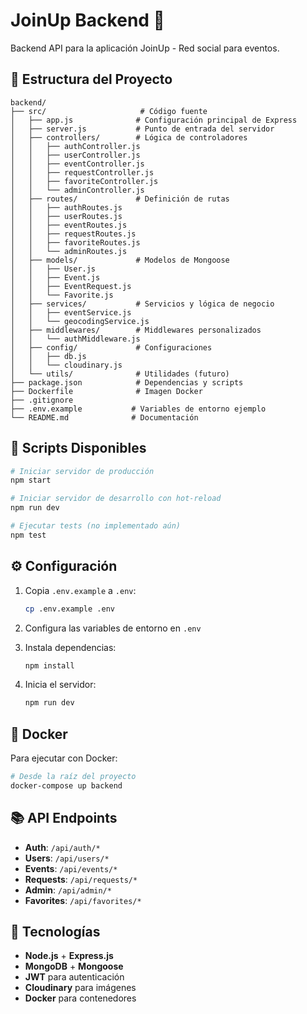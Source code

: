 # JoinUp Backend 🚀

Backend API para la aplicación JoinUp - Red social para eventos.

## 📁 Estructura del Proyecto

```
backend/
├── src/                     # Código fuente
│   ├── app.js              # Configuración principal de Express
│   ├── server.js           # Punto de entrada del servidor
│   ├── controllers/        # Lógica de controladores
│   │   ├── authController.js
│   │   ├── userController.js
│   │   ├── eventController.js
│   │   ├── requestController.js
│   │   ├── favoriteController.js
│   │   └── adminController.js
│   ├── routes/             # Definición de rutas
│   │   ├── authRoutes.js
│   │   ├── userRoutes.js
│   │   ├── eventRoutes.js
│   │   ├── requestRoutes.js
│   │   ├── favoriteRoutes.js
│   │   └── adminRoutes.js
│   ├── models/             # Modelos de Mongoose
│   │   ├── User.js
│   │   ├── Event.js
│   │   ├── EventRequest.js
│   │   └── Favorite.js
│   ├── services/           # Servicios y lógica de negocio
│   │   ├── eventService.js
│   │   └── geocodingService.js
│   ├── middlewares/        # Middlewares personalizados
│   │   └── authMiddleware.js
│   ├── config/             # Configuraciones
│   │   ├── db.js
│   │   └── cloudinary.js
│   └── utils/              # Utilidades (futuro)
├── package.json            # Dependencias y scripts
├── Dockerfile              # Imagen Docker
├── .gitignore
├── .env.example           # Variables de entorno ejemplo
└── README.md              # Documentación
```

## 🚀 Scripts Disponibles

```bash
# Iniciar servidor de producción
npm start

# Iniciar servidor de desarrollo con hot-reload
npm run dev

# Ejecutar tests (no implementado aún)
npm test
```

## ⚙️ Configuración

1. Copia `.env.example` a `.env`:
   ```bash
   cp .env.example .env
   ```

2. Configura las variables de entorno en `.env`

3. Instala dependencias:
   ```bash
   npm install
   ```

4. Inicia el servidor:
   ```bash
   npm run dev
   ```

## 🐳 Docker

Para ejecutar con Docker:

```bash
# Desde la raíz del proyecto
docker-compose up backend
```

## 📚 API Endpoints

- **Auth**: `/api/auth/*`
- **Users**: `/api/users/*`
- **Events**: `/api/events/*`
- **Requests**: `/api/requests/*`
- **Admin**: `/api/admin/*`
- **Favorites**: `/api/favorites/*`

## 🔧 Tecnologías

- **Node.js** + **Express.js**
- **MongoDB** + **Mongoose**
- **JWT** para autenticación
- **Cloudinary** para imágenes
- **Docker** para contenedores 